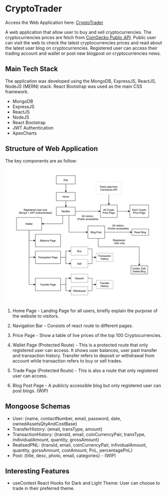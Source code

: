 # CryptoTrader

Access the Web Application here: [CryptoTrader](https://stormy-bastion-91568.herokuapp.com/)

A web application that allow user to buy and sell cryptocurrencies. The cryptocurrencies prices are fetch from [CoinGecko Public API](https://www.coingecko.com/en/api). Public user can visit the web to check the latest cryptocurrencies prices and read about the latest user blog on cryptocurrencies. Registered user can access their trading account and wallet or post new blogpost on cryptocurrencies news.

## Main Tech Stack

The application was developed using the MongoDB, ExpressJS, ReactJS, NodeJS (MERN) stack. React Bootstrap was used as the main CSS framework.

- MongoDB
- ExpressJS
- ReactJS
- NodeJS
- React Bootstrap
- JWT Authentication
- ApexCharts

## Structure of Web Application

The key components are as follow:

![Web Application Structure](/client/public/images/CryptoTrader_Diagram.jpg)

1. Home Page - Landing Page for all users, briefly explain the purpose of the website to visitors.

2. Navigation Bar - Consists of react route to different pages.

3. Price Page - Show a table of live prices of the top 100 Cryptocurrencies.

4. Wallet Page (Protected Route) - This is a protected route that only registered user can access. It shows user balances, user past transfer and transaction history. Transfer refers to deposit or withdrawal from account while transaction refers to buy or sell trades.

5. Trade Page (Protected Route) - This is also a route that only registered user can access.

6. Blog Post Page - A publicly accessible blog but only registered user can post blogs. (WIP)

## Mongoose Schemas

- User: {name, contactNumber, email, password, date, ownedAssetsQtyAndCostBase}
- TransferHistory: {email, transType, amount}
- TransactionHistory: {transId, email, coinCurrencyPair, transType, individualAmount, quantity, grossAmount}
- RealisedPNL: {transId, email, coinCurrencyPair, infividualAmount, quantity, gorssAmount, costAmount, PnL, percentagePnL}
- Post: {title, desc, photo, email, categories} - (WIP)

## Interesting Features

- useContext React Hooks for Dark and Light Theme: User can choose to trade in their preferred theme.
